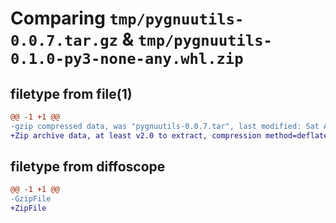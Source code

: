# Comparing `tmp/pygnuutils-0.0.7.tar.gz` & `tmp/pygnuutils-0.1.0-py3-none-any.whl.zip`

## filetype from file(1)

```diff
@@ -1 +1 @@
-gzip compressed data, was "pygnuutils-0.0.7.tar", last modified: Sat Apr 22 21:14:31 2023, max compression
+Zip archive data, at least v2.0 to extract, compression method=deflate
```

## filetype from diffoscope

```diff
@@ -1 +1 @@
-GzipFile
+ZipFile
```


